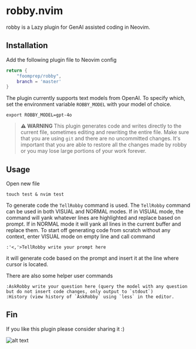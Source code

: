 # robby.nvim
robby is a Lazy plugin for GenAI assisted coding in Neovim.

## Installation
Add the following plugin file to Neovim config
```robby.lua
return {
    "foomprep/robby",
    branch = 'master'
}
```
The plugin currently supports text models from OpenAI.  To specify which, set the environment variable
`ROBBY_MODEL` with your model of choice.
```
export ROBBY_MODEL=gpt-4o
```

> **⚠️ WARNING**
> This plugin generates code and writes directly to the current file, sometimes editing and rewriting the entire file. Make sure that you are using `git` and there are no uncommitted changes.  It's important that you are able to restore all the changes made by robby or you may lose large portions of your work forever. 

## Usage
Open new file
```
touch test & nvim test 
```
To generate code the `TellRobby` command is used.  The `TellRobby` command can be used in both VISUAL and NORMAL modes.  If in VISUAL mode, the command will 
yank whatever lines are highlighted and replace based on prompt.  If in NORMAL mode it will yank all lines in the current buffer and replace them. To start off
generating code from scratch without any context, enter VISUAL mode on empty line and call command
```
:'<,'>TellRobby write your prompt here
```
it will generate code based on the prompt and insert it at the line where cursor is located.

There are also some helper user commands
```
:AskRobby write your question here (query the model with any question but do not insert code changes, only output to `stdout`)
:History (view history of `AskRobby` using `less` in the editor.
```
## Fin
If you like this plugin please consider sharing it :)

![alt text](https://github.com/joorjeh/robby/blob/main/robby.png?raw=true)
